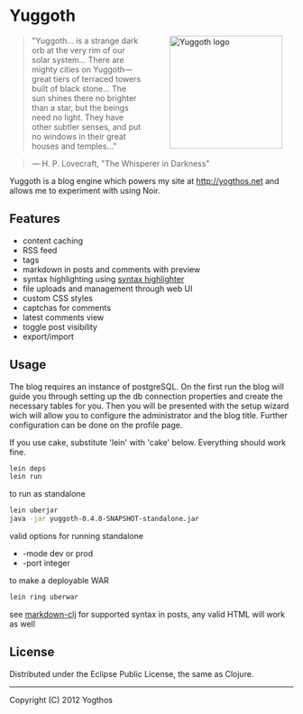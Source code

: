 # Yuggoth

<img src="https://raw.github.com/yogthos/yuggoth/master/logo.jpg" style="margin-left:50px;"
 hspace="20"
 alt="Yuggoth logo" title="a strange dark orb" align="right" width="200" height="200"/>
 
>"Yuggoth... is a strange dark orb at the very rim of our solar system... 
>There are mighty cities on Yuggoth—great tiers of terraced towers built of black stone... 
>The sun shines there no brighter than a star, but the beings need no light. 
>They have other subtler senses, and put no windows in their great houses and temples..."

> — H. P. Lovecraft, &quot;The Whisperer in Darkness&quot;


Yuggoth is a blog engine which powers my site at http://yogthos.net and allows me to experiment with using Noir.   

## Features

* content caching
* RSS feed
* tags
* markdown in posts and comments with preview
* syntax highlighting using [syntax highlighter](http://alexgorbatchev.com/SyntaxHighlighter/)
* file uploads and management through web UI
* custom CSS styles
* captchas for comments
* latest comments view
* toggle post visibility
* export/import
## Usage

The blog requires an instance of postgreSQL. On the first run the blog will guide you through setting up
the db connection properties and create the necessary tables for you. Then you will be presented with the 
setup wizard wich will allow you to configure the administrator and the blog title. Further configuration 
can be done on the profile page.   

If you use cake, substitute 'lein' with 'cake' below. Everything should work fine.
```bash
lein deps
lein run
```

to run as standalone
```bash
lein uberjar
java -jar yuggoth-0.4.0-SNAPSHOT-standalone.jar
```

valid options for running standalone

* -mode dev or prod
* -port integer

to make a deployable WAR
```bash
lein ring uberwar
```



see [markdown-clj](https://github.com/yogthos/markdown-clj) for supported syntax in posts, any valid HTML will work as well

 
## License

Distributed under the Eclipse Public License, the same as Clojure.

***
Copyright (C) 2012 Yogthos

